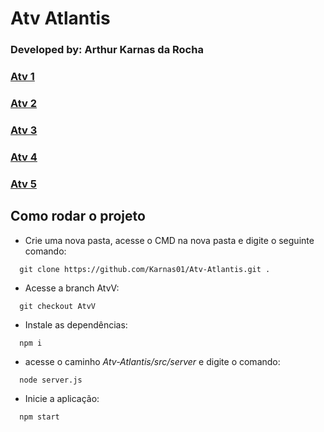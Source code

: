 # Atv Atlantis
### Developed by: Arthur Karnas da Rocha

### [Atv 1](https://github.com/Karnas01/Atv-Atlantis/tree/AtvI)<br/>
### [Atv 2](https://github.com/Karnas01/Atv-Atlantis/tree/AtvII)<br/>
### [Atv 3](https://github.com/Karnas01/Atv-Atlantis/tree/AtvIII)<br/>
### [Atv 4](https://github.com/Karnas01/Atv-Atlantis/tree/AtvIV)<br/>
### [Atv 5](https://github.com/Karnas01/Atv-Atlantis/tree/AtvV)<br/>

## Como rodar o projeto 
- Crie uma nova pasta, acesse o CMD na nova pasta e digite o seguinte comando:
  
```
  git clone https://github.com/Karnas01/Atv-Atlantis.git .
```
- Acesse a branch AtvV:

```
  git checkout AtvV
```
- Instale as dependências:
  
```
  npm i
```
- acesse o caminho *Atv-Atlantis/src/server* e digite o comando:
```
  node server.js
```
- Inicie a aplicação:
```
  npm start
```

